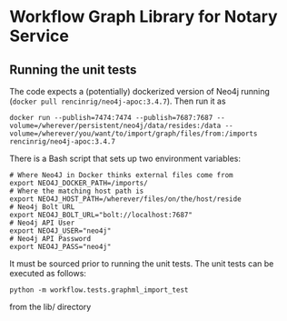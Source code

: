 # Workflow Graph Library for Notary Service

## Running the unit tests

The code expects a (potentially) dockerized version of Neo4j running (`docker pull rencinrig/neo4j-apoc:3.4.7`). Then run it as
```
docker run --publish=7474:7474 --publish=7687:7687 --volume=/wherever/persistent/neo4j/data/resides:/data --volume=/wherever/you/want/to/import/graph/files/from:/imports rencinrig/neo4j-apoc:3.4.7
```
There is a Bash script that sets up two environment variables: 
```
# Where Neo4J in Docker thinks external files come from 
export NEO4J_DOCKER_PATH=/imports/
# Where the matching host path is
export NEO4J_HOST_PATH=/wherever/files/on/the/host/reside
# Neo4j Bolt URL
export NEO4J_BOLT_URL="bolt://localhost:7687"
# Neo4j API User
export NEO4J_USER="neo4j"
# Neo4j API Password
export NEO4J_PASS="neo4j"
```

It must be sourced prior to running the unit tests. The unit tests can be executed as follows:

```
python -m workflow.tests.graphml_import_test 
```

from the lib/ directory

